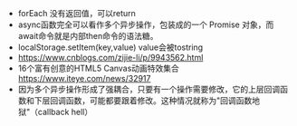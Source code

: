 - forEach 没有返回值，可以return
- async函数完全可以看作多个异步操作，包装成的一个 Promise 对象，而await命令就是内部then命令的语法糖。
- localStorage.setItem(key,value) value会被tostring
- https://www.cnblogs.com/zijie-li/p/9943562.html
- 16个富有创意的HTML5 Canvas动画特效集合 https://www.iteye.com/news/32917
- 因为多个异步操作形成了强耦合，只要有一个操作需要修改，它的上层回调函数和下层回调函数，可能都要跟着修改。这种情况就称为"回调函数地狱"（callback hell）
